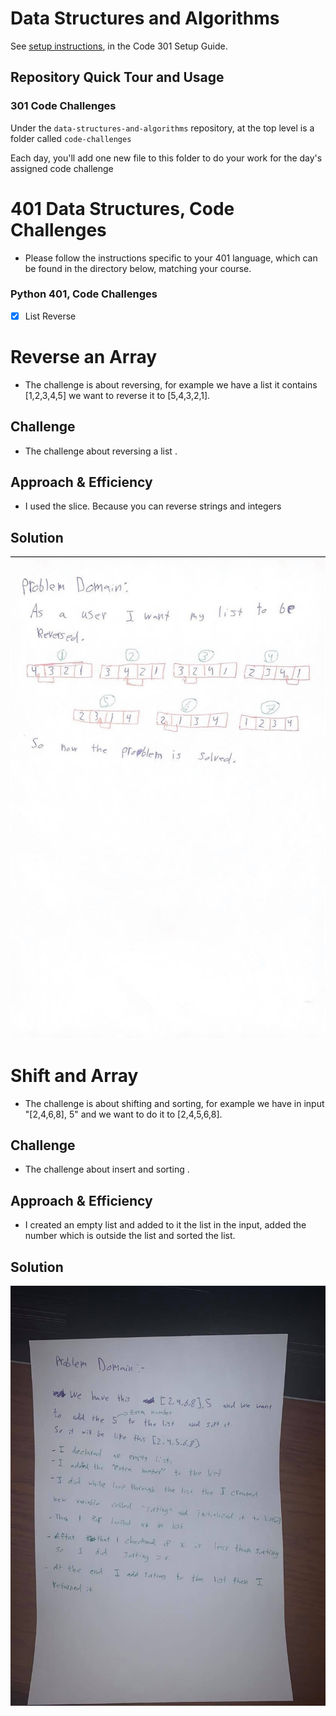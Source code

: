 # Data Structures and Algorithms

See [setup instructions](https://codefellows.github.io/setup-guide/code-301/3-code-challenges), in the Code 301 Setup Guide.

## Repository Quick Tour and Usage

### 301 Code Challenges

Under the `data-structures-and-algorithms` repository, at the top level is a folder called `code-challenges`

Each day, you'll add one new file to this folder to do your work for the day's assigned code challenge

# 401 Data Structures, Code Challenges

- Please follow the instructions specific to your 401 language, which can be found in the directory below, matching your course.

### Python 401, Code Challenges

- [x] List Reverse

# Reverse an Array
<!-- Short summary or background information -->
- The challenge is about reversing, for example we have a list it contains [1,2,3,4,5] we want to reverse it to [5,4,3,2,1].

## Challenge
<!-- Description of the challenge -->
- The challenge about reversing a list .

## Approach & Efficiency
<!-- What approach did you take? Why? What is the Big O space/time for this approach? -->
- I used the slice. Because you can reverse strings and integers

## Solution
<!-- Embedded whiteboard image -->
![reversed_array](./python/code_challenges/assets/array-reverse.jpg)

<!-- ------------------------------------------------- -->
# Shift and Array
<!-- Short summary or background information -->
- The challenge is about shifting and sorting, for example we have in input "[2,4,6,8], 5" and  we want to do it to [2,4,5,6,8].

## Challenge
<!-- Description of the challenge -->
- The challenge about insert and sorting .

## Approach & Efficiency
<!-- What approach did you take? Why? What is the Big O space/time for this approach? -->
- I created an empty list and added to it the list in the input, added the number which is outside the list and sorted the list.

## Solution
<!-- Embedded whiteboard image -->
![reversed_array](./python/code_challenges/assets/shift_array.jpg)